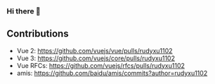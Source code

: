 ### Hi there 👋

<!--
**rudyxu1102/rudyxu1102** is a ✨ _special_ ✨ repository because its `README.md` (this file) appears on your GitHub profile.

Here are some ideas to get you started:

- 🔭 I’m currently working on ...
- 🌱 I’m currently learning ...
- 👯 I’m looking to collaborate on ...
- 🤔 I’m looking for help with ...
- 💬 Ask me about ...
- 📫 How to reach me: ...
- 😄 Pronouns: ...
- ⚡ Fun fact: ...
-->

## Contributions
- Vue 2: https://github.com/vuejs/vue/pulls/rudyxu1102
- Vue 3: https://github.com/vuejs/core/pulls/rudyxu1102
- Vue RFCs: https://github.com/vuejs/rfcs/pulls/rudyxu1102
- amis: https://github.com/baidu/amis/commits?author=rudyxu1102
